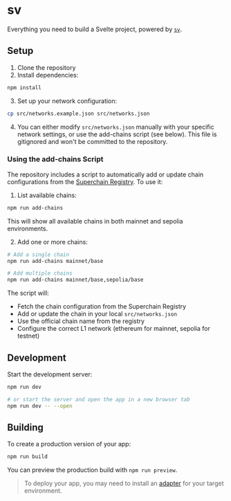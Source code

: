 # sv

Everything you need to build a Svelte project, powered by [`sv`](https://github.com/sveltejs/cli).

## Setup

1. Clone the repository
2. Install dependencies:
```bash
npm install
```
3. Set up your network configuration:
```bash
cp src/networks.example.json src/networks.json
```
4. You can either modify `src/networks.json` manually with your specific network settings, or use the add-chains script (see below). This file is gitignored and won't be committed to the repository.

### Using the add-chains Script

The repository includes a script to automatically add or update chain configurations from the [Superchain Registry](https://github.com/ethereum-optimism/superchain-registry). To use it:

1. List available chains:
```bash
npm run add-chains
```
This will show all available chains in both mainnet and sepolia environments.

2. Add one or more chains:
```bash
# Add a single chain
npm run add-chains mainnet/base

# Add multiple chains
npm run add-chains mainnet/base,sepolia/base
```

The script will:
- Fetch the chain configuration from the Superchain Registry
- Add or update the chain in your local `src/networks.json`
- Use the official chain name from the registry
- Configure the correct L1 network (ethereum for mainnet, sepolia for testnet)

## Development

Start the development server:

```bash
npm run dev

# or start the server and open the app in a new browser tab
npm run dev -- --open
```

## Building

To create a production version of your app:

```bash
npm run build
```

You can preview the production build with `npm run preview`.

> To deploy your app, you may need to install an [adapter](https://svelte.dev/docs/kit/adapters) for your target environment.

